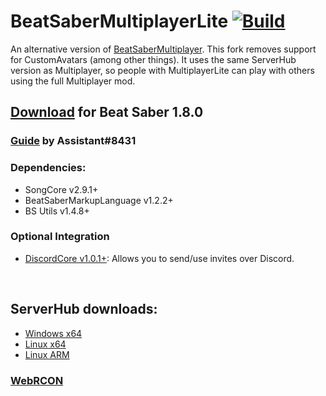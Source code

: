 # BeatSaberMultiplayerLite [![Build](https://github.com/Zingabopp/BeatSaberMultiplayer/workflows/Build/badge.svg?branch=MultiplayerLite&event=push)](https://github.com/Zingabopp/BeatSaberMultiplayer/actions)
An alternative version of [BeatSaberMultiplayer](https://github.com/andruzzzhka/BeatSaberMultiplayer). This fork removes support for CustomAvatars (among other things). It uses the same ServerHub version as Multiplayer, so people with MultiplayerLite can play with others using the full Multiplayer mod.

## [Download](https://github.com/Zingabopp/BeatSaberMultiplayer/releases) for Beat Saber 1.8.0
### [Guide](https://bs.assistant.moe/Multiplayer/#Install) by Assistant#8431
### Dependencies:
* SongCore v2.9.1+
* BeatSaberMarkupLanguage v1.2.2+
* BS Utils v1.4.8+

### Optional Integration
* [DiscordCore v1.0.1+](https://github.com/andruzzzhka/DiscordCore/releases/tag/1.0.1): Allows you to send/use invites over Discord.

<br/>

## ServerHub downloads:
* [Windows x64](https://ci.appveyor.com/api/projects/andruzzzhka/beatsabermultiplayer/artifacts/output/ServerHub_win-64.zip?job=Configuration%3A%20ServerRelease)
* [Linux x64](https://ci.appveyor.com/api/projects/andruzzzhka/beatsabermultiplayer/artifacts/output/ServerHub_linux-64.zip?job=Configuration%3A%20ServerRelease)
* [Linux ARM](https://ci.appveyor.com/api/projects/andruzzzhka/beatsabermultiplayer/artifacts/output/ServerHub_linux-arm.zip?job=Configuration%3A%20ServerRelease)
### [WebRCON](https://andruzzzhka.github.io/BeatSaberMultiplayer/)
